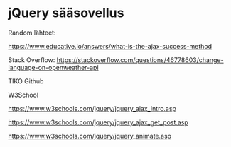 # jQuery sääsovellus
Random lähteet:

https://www.educative.io/answers/what-is-the-ajax-success-method

Stack Overflow:
https://stackoverflow.com/questions/46778603/change-language-on-openweather-api


TIKO Github

W3School

https://www.w3schools.com/jquery/jquery_ajax_intro.asp

https://www.w3schools.com/jquery/jquery_ajax_get_post.asp

https://www.w3schools.com/jquery/jquery_animate.asp
